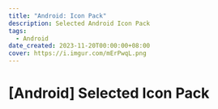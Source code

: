 ```yaml
---
title: "Android: Icon Pack"
description: Selected Android Icon Pack
tags:
  - Android
date_created: 2023-11-20T00:00:00+08:00
cover: https://i.imgur.com/mErPwqL.png
---
```


[Android] Selected Icon Pack
============================



